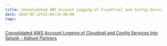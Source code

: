 ```yaml
---
title: Consolidated AWS Account Logging of Cloudtrail and Config Services Into Splunk - Aditum Partners
date: 2019-05-22T23:04:35-00:00
tags:
---
```


[Consolidated AWS Account Logging of Cloudtrail and Config Services Into Splunk - Aditum Partners](https://www.aditumpartners.com/splunk-and-multiple-aws-accounts-logging-for-config-and-cloudtrail-services/)

